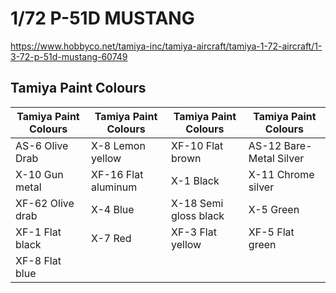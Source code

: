 # 1/72 P-51D MUSTANG

https://www.hobbyco.net/tamiya-inc/tamiya-aircraft/tamiya-1-72-aircraft/1-3-72-p-51d-mustang-60749

## Tamiya Paint Colours


| Tamiya Paint Colours | Tamiya Paint Colours | Tamiya Paint Colours | Tamiya Paint Colours |
|---------------------|---------------------|---------------------|---------------------|
| AS-6 Olive Drab     | X-8 Lemon yellow    | XF-10 Flat brown    | AS-12 Bare-Metal Silver |
| X-10 Gun metal      | XF-16 Flat aluminum | X-1 Black           | X-11 Chrome silver   |
| XF-62 Olive drab    | X-4 Blue            | X-18 Semi gloss black | X-5 Green           |
| XF-1 Flat black     | X-7 Red             | XF-3 Flat yellow    | XF-5 Flat green     |
| XF-8 Flat blue      |                     |                     |                     |
